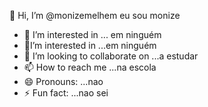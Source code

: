  👋 Hi, I’m @monizemelhem eu sou monize
- 👀 I’m interested in ... em ninguém
- 🌱I’m interested in ...em ninguém
- 💞️ I’m looking to collaborate on ...a estudar
- 📫 How to reach me ...na escola
- 😄 Pronouns: ...nao
- ⚡ Fun fact: ...nao sei

<!---
monizemelhem/monizemelhem is a ✨ special ✨ repository because its `README.md` (this file) appears on your GitHub profile.
You can click the Preview link to take a look at your changes.
--->
